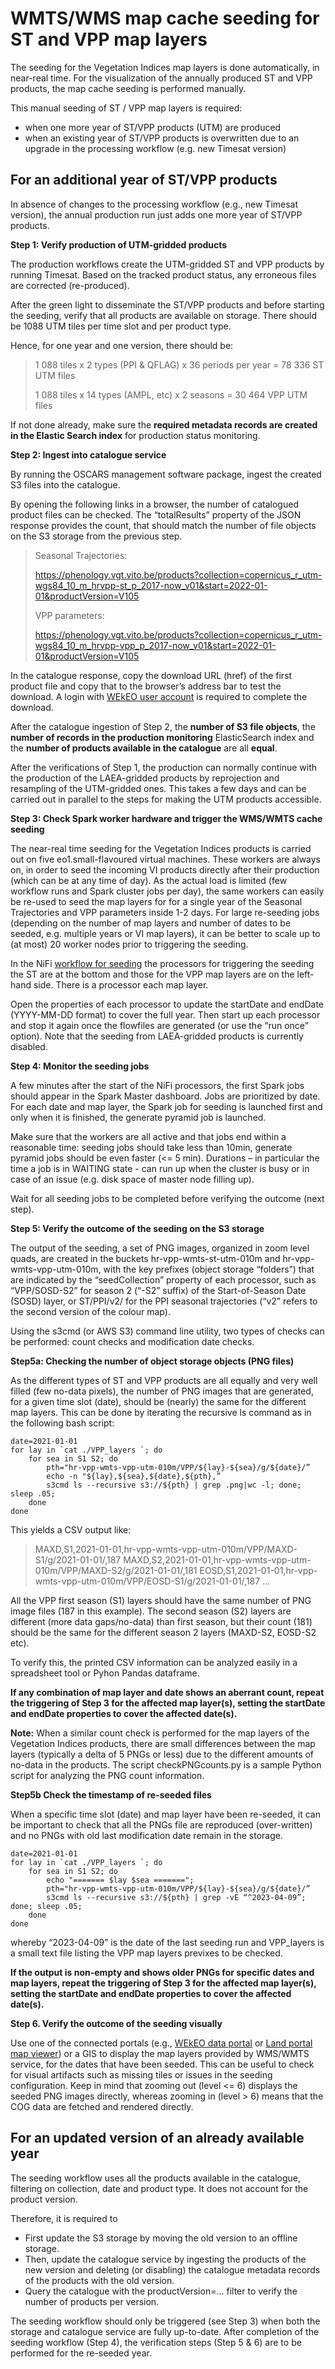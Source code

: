 # WMTS/WMS map cache seeding for ST and VPP map layers

The seeding for the Vegetation Indices map layers is done automatically, in near-real time.
For the visualization of the annually produced ST and VPP products, the map cache seeding is performed manually.

This manual seeding of ST / VPP map layers is required:
* when one more year of ST/VPP products (UTM) are produced
* when an existing year of ST/VPP products is overwritten due to an upgrade in the processing workflow (e.g. new Timesat version)


## For an additional year of ST/VPP products


In absence of changes to the processing workflow (e.g., new Timesat version), the annual production run just adds one more year of ST/VPP products.

**Step 1: Verify production of UTM-gridded products**

The production workflows create the UTM-gridded ST and VPP products by running Timesat. 
Based on the tracked product status, any erroneous files are corrected (re-produced). 

After the green light to disseminate the ST/VPP products and before starting the seeding, verify that all products are available on storage. 
There should be 1088 UTM tiles per time slot and per product type.

Hence, for one year and one version, there should be:

>1 088 tiles x 2 types (PPI & QFLAG) x 36 periods per year = 78 336 ST UTM files
>
>1 088 tiles x 14 types (AMPL, etc) x 2 seasons = 30 464 VPP UTM files

If not done already, make sure the **required metadata records are created in the Elastic Search index** for production status monitoring.

**Step 2: Ingest into catalogue service**

By running the OSCARS management software package, ingest the created S3 files into the catalogue.

By opening the following links in a browser, the number of catalogued product files can be checked. 
The “totalResults” property of the JSON response provides the count, that should match the number of file objects on the S3 storage from the previous step.

>Seasonal Trajectories: 
>
>https://phenology.vgt.vito.be/products?collection=copernicus_r_utm-wgs84_10_m_hrvpp-st_p_2017-now_v01&start=2022-01-01&productVersion=V105 
>
>VPP parameters: 
>
>https://phenology.vgt.vito.be/products?collection=copernicus_r_utm-wgs84_10_m_hrvpp-vpp_p_2017-now_v01&start=2022-01-01&productVersion=V105 

In the catalogue response, copy the download URL (href) of the first product file and copy that to the browser’s address bar to test the download. 
A login with [WEkEO user account](https://www.wekeo.eu/data) is required to complete the download.

After the catalogue ingestion of Step 2, the **number of S3 file objects**, the **number of records in the production monitoring** ElasticSearch index and the **number of products available in the catalogue** are all **equal**.

After the verifications of Step 1, the production can normally continue with the production of the LAEA-gridded products by reprojection and resampling of the UTM-gridded ones. 
This takes a few days and can be carried out in parallel to the steps for making the UTM products accessible.

**Step 3: Check Spark worker hardware and trigger the WMS/WMTS cache seeding**

The near-real time seeding for the Vegetation Indices products is carried out on five eo1.small-flavoured virtual machines. 
These workers are always on, in order to seed the incoming VI products directly after their production (which can be at any time of day).
As the actual load is limited (few workflow runs and Spark cluster jobs per day), the same workers can easily be re-used to seed the map layers for for a single year of the Seasonal Trajectories and VPP parameters inside 1-2 days. 
For large re-seeding jobs (depending on the number of map layers and number of dates to be seeded, e.g. multiple years or VI map layers), it can be better to scale up to (at most) 20 worker nodes prior to triggering the seeding.

In the NiFi [workflow for seeding](../02_Workflows_in_NIFI/)
the processors for triggering the seeding the ST are at the bottom and those for the VPP map layers are on the left-hand side.
There is a processor each map layer. 

Open the properties of each processor to update the startDate and endDate (YYYY-MM-DD format) to cover the full year. 
Then start up each processor and stop it again once the flowfiles are generated (or use the “run once” option).
Note that the seeding from LAEA-gridded products is currently disabled.

**Step 4: Monitor the seeding jobs**

A few minutes after the start of the NiFi processors, the first Spark jobs should appear in the Spark Master dashboard. Jobs are prioritized by date. For each date and map layer, the Spark job for seeding is launched first and only when it is finished, the generate pyramid job is launched.

Make sure that the workers are all active and that jobs end within a reasonable time: 
seeding jobs should take less than 10min, generate pyramid jobs should be even faster (<= 5 min). 
Durations – in particular the time a job is in WAITING state - can run up when the cluster is busy or in case of an issue (e.g. disk space of master node filling up).

Wait for all seeding jobs to be completed before verifying the outcome (next step).

**Step 5: Verify the outcome of the seeding on the S3 storage**

The output of the seeding, a set of PNG images, organized in zoom level quads, are created in the buckets hr-vpp-wmts-st-utm-010m and hr-vpp-wmts-vpp-utm-010m, with the key prefixes (object storage “folders”) that are indicated by the “seedCollection” property of each processor, such as “VPP/SOSD-S2” for season 2 (“-S2” suffix) of the Start-of-Season Date (SOSD) layer, or ST/PPI/v2/ for the PPI seasonal trajectories (“v2” refers to the second version of the colour map).

Using the s3cmd (or AWS S3) command line utility, two types of checks can be performed: count checks and modification date checks.

**Step5a: Checking the number of object storage objects (PNG files)**

As the different types of ST and VPP products are all equally and very well filled (few no-data pixels), the number of PNG images that are generated, for a given time slot (date), should be (nearly) the same for the different map layers. 
This can be done by iterating the recursive ls command as in the following bash script:

~~~~
date=2021-01-01
for lay in `cat ./VPP_layers `; do
	for sea in S1 S2; do 
		pth="hr-vpp-wmts-vpp-utm-010m/VPP/${lay}-${sea}/g/${date}/”
		echo -n "${lay},${sea},${date},${pth},”
		s3cmd ls --recursive s3://${pth} | grep .png|wc -l; done; sleep .05;
	done
done
~~~~

This yields a CSV output like:

>MAXD,S1,2021-01-01,hr-vpp-wmts-vpp-utm-010m/VPP/MAXD-S1/g/2021-01-01/,187
>MAXD,S2,2021-01-01,hr-vpp-wmts-vpp-utm-010m/VPP/MAXD-S2/g/2021-01-01/,181
>EOSD,S1,2021-01-01,hr-vpp-wmts-vpp-utm-010m/VPP/EOSD-S1/g/2021-01-01/,187
>…

All the VPP first season (S1) layers should have the same number of PNG image files (187 in this example). 
The second season (S2) layers are different (more data gaps/no-data) than first season, but their count (181) should be the same for the different season 2 layers (MAXD-S2, EOSD-S2 etc). 

To verify this, the printed CSV information can be analyzed easily in a spreadsheet tool or Pyhon Pandas dataframe.

**If any combination of map layer and date shows an aberrant count, repeat the triggering of Step 3 for the affected map layer(s), setting the startDate and endDate properties to cover the affected date(s).**

**Note:**
When a similar count check is performed for the map layers of the Vegetation Indices products, there are small differences between the map layers (typically a delta of 5 PNGs or less) due to the different amounts of no-data in the products. 
The script checkPNGcounts.py is a sample Python script for analyzing the PNG count information.

**Step5b Check the timestamp of re-seeded files**

When a specific time slot (date) and map layer have been re-seeded, it can be important to check that all the PNGs file are reproduced (over-written) and no PNGs with old last modification date remain in the storage.

~~~~
date=2021-01-01
for lay in `cat ./VPP_layers `; do
	for sea in S1 S2; do
		echo "======= $lay $sea =======";
		pth="hr-vpp-wmts-vpp-utm-010m/VPP/${lay}-${sea}/g/${date}/”
		s3cmd ls --recursive s3://${pth} | grep -vE “^2023-04-09”; done; sleep .05; 
	done
done
~~~~
whereby “2023-04-09” is the date of the last seeding run and VPP_layers is a small text file listing the VPP map layers previxes to be checked.

**If the output is non-empty and shows older PNGs for specific dates and map layers, repeat the triggering of Step 3 for the affected map layer(s), setting the startDate and endDate properties to cover the affected date(s).**

**Step 6.	Verify the outcome of the seeding visually**

Use one of the connected portals (e.g., [WEkEO data portal](https://www.wekeo.eu/data) or [Land portal map viewer](https://land.copernicus.eu/en/map-viewer)) or a GIS to display the map layers provided by WMS/WMTS service, for the dates that have been seeded. 
This can be useful to check for visual artifacts such as missing tiles or issues in the seeding configuration. 
Keep in mind that zooming out (level <= 6) displays the seeded PNG images directly, whereas zooming in (level > 6) means that the COG data are fetched and rendered directly.


## For an updated version of an already available year


The seeding workflow uses all the products available in the catalogue, filtering on collection, date and product type. It does not account for the product version.

Therefore, it is required to 
* First update the S3 storage by moving the old version to an offline storage.
* Then, update the catalogue service by ingesting the products of the new version and deleting (or disabling) the catalogue metadata records of the products with the old version.
* Query the catalogue with the productVersion=… filter to verify the number of products per version.

The seeding workflow should only be triggered (see Step 3) when both the storage and catalogue service are fully up-to-date.
After completion of the seeding workflow (Step 4), the verification steps (Step 5 & 6) are to be performed for the re-seeded year.
